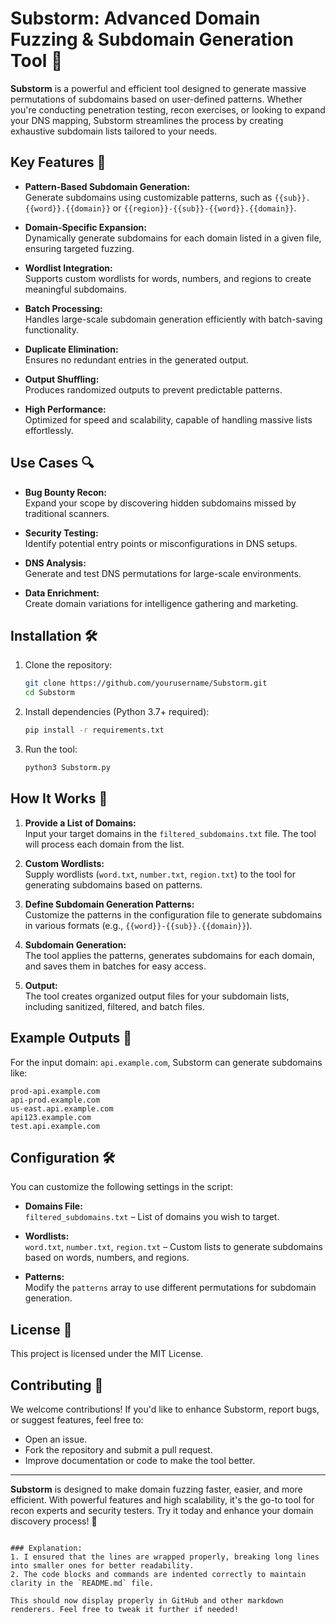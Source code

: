 # Substorm: Advanced Domain Fuzzing & Subdomain Generation Tool 🚀

**Substorm** is a powerful and efficient tool designed to generate massive permutations of subdomains based on user-defined patterns. Whether you're conducting penetration testing, recon exercises, or looking to expand your DNS mapping, Substorm streamlines the process by creating exhaustive subdomain lists tailored to your needs.

## Key Features 🌟

- **Pattern-Based Subdomain Generation:**  
  Generate subdomains using customizable patterns, such as `{{sub}}.{{word}}.{{domain}}` or `{{region}}-{{sub}}-{{word}}.{{domain}}`.

- **Domain-Specific Expansion:**  
  Dynamically generate subdomains for each domain listed in a given file, ensuring targeted fuzzing.

- **Wordlist Integration:**  
  Supports custom wordlists for words, numbers, and regions to create meaningful subdomains.

- **Batch Processing:**  
  Handles large-scale subdomain generation efficiently with batch-saving functionality.

- **Duplicate Elimination:**  
  Ensures no redundant entries in the generated output.

- **Output Shuffling:**  
  Produces randomized outputs to prevent predictable patterns.

- **High Performance:**  
  Optimized for speed and scalability, capable of handling massive lists effortlessly.

## Use Cases 🔍

- **Bug Bounty Recon:**  
  Expand your scope by discovering hidden subdomains missed by traditional scanners.

- **Security Testing:**  
  Identify potential entry points or misconfigurations in DNS setups.

- **DNS Analysis:**  
  Generate and test DNS permutations for large-scale environments.

- **Data Enrichment:**  
  Create domain variations for intelligence gathering and marketing.

## Installation 🛠️

1. Clone the repository:
   ```bash
   git clone https://github.com/yourusername/Substorm.git
   cd Substorm
   ```

2. Install dependencies (Python 3.7+ required):
   ```bash
   pip install -r requirements.txt
   ```

3. Run the tool:
   ```bash
   python3 Substorm.py
   ```

## How It Works 📖

1. **Provide a List of Domains:**  
   Input your target domains in the `filtered_subdomains.txt` file. The tool will process each domain from the list.

2. **Custom Wordlists:**  
   Supply wordlists (`word.txt`, `number.txt`, `region.txt`) to the tool for generating subdomains based on patterns.

3. **Define Subdomain Generation Patterns:**  
   Customize the patterns in the configuration file to generate subdomains in various formats (e.g., `{{word}}-{{sub}}.{{domain}}`).

4. **Subdomain Generation:**  
   The tool applies the patterns, generates subdomains for each domain, and saves them in batches for easy access.

5. **Output:**  
   The tool creates organized output files for your subdomain lists, including sanitized, filtered, and batch files.

## Example Outputs 📄

For the input domain: `api.example.com`, Substorm can generate subdomains like:

```
prod-api.example.com
api-prod.example.com
us-east.api.example.com
api123.example.com
test.api.example.com
```

## Configuration 🛠️

You can customize the following settings in the script:

- **Domains File:**  
  `filtered_subdomains.txt` – List of domains you wish to target.

- **Wordlists:**  
  `word.txt`, `number.txt`, `region.txt` – Custom lists to generate subdomains based on words, numbers, and regions.

- **Patterns:**  
  Modify the `patterns` array to use different permutations for subdomain generation.

## License 📜

This project is licensed under the MIT License.

## Contributing 🤝

We welcome contributions! If you'd like to enhance Substorm, report bugs, or suggest features, feel free to:

- Open an issue.
- Fork the repository and submit a pull request.
- Improve documentation or code to make the tool better.

---

**Substorm** is designed to make domain fuzzing faster, easier, and more efficient. With powerful features and high scalability, it's the go-to tool for recon experts and security testers. Try it today and enhance your domain discovery process! 🎉
```

### Explanation:
1. I ensured that the lines are wrapped properly, breaking long lines into smaller ones for better readability.
2. The code blocks and commands are indented correctly to maintain clarity in the `README.md` file.

This should now display properly in GitHub and other markdown renderers. Feel free to tweak it further if needed!
